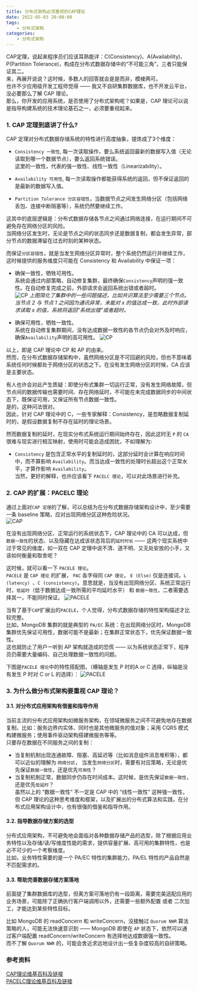 ```yaml
---
title: 分布式架构必须重视的CAP理论  
date: 2022-05-03 20:00:00  
tags: 
    - 分布式架构
categories: 
    - 分布式架构
---
```


CAP定理，说起来程序员们应该耳熟能详：C(Consistency)、A(Availability)、P(Partition Tolerance)，构成在分布式数据存储中的“不可能三角”，三者只能保证其二。  
来，再展开说说？这时候，多数人的回答就会是是而非，模棱两可。  
也许不少应用级开发工程师觉得 —— 我又不自研集群数据库，也不开发云平台，没必要那么了解 CAP 理论。  
那么，你开发的应用系统，是否使用了分布式架构呢？如果是，CAP 理论可以说是指导构建系统的技术理论基石之一，必须要重视起来。
<!-- more -->

### 1. CAP 定理到底讲了什么?
CAP 定理对分布式数据存储系统的特性进行高度抽象，提炼成了3个维度：  

- `Consistency 一致性`, 每一次读取操作，要么系统返回最新的数据写入值（无论读取到哪一个数据节点），要么返回系统错误。  
这里的一致性，代表的强一致性、线性一致性（Linearizability）。

- `Availability 可用性`, 每一次读取操作都能获得系统的返回，但不保证返回的是最新的数据写入值。
  
- `Partition Tolerance 分区容错性`，当数据节点之间发生网络分区（包括网络丢包、连接中断阻塞等），系统仍然要继续工作。  

这其中的底层逻辑是：分布式数据存储各节点之间通过网络连接，在运行期间不可避免存在网络分区的风险。  
当网络分区发生时，无论是节点之间的状态同步还是数据复制，都会发生异常，部分节点的数据滞留在过去时刻的某种状态。  

而保证`分区容错性`，就是当发生网络分区异常时，整个系统仍然运行并继续工作，这时候提供的服务维度只可能在 Consistency 和 Availability 中保证一项：
  
- 确保一致性，牺牲可用性。  
    系统会通过内部策略，自动修复集群，最终确保`Consistency`声明的强一致性。在自动修复完成之前，外部请求会返回系统出错或者超时。  
    ![CP](./分布式架构必须重视的CAP理论/CAP_CP.png)
    _上图简化了集群中的一些问题描述，比如共识算法至少需要三个节点。_  
    _当节点 2 与 节点 1 之间因为通讯异常，未能对 x 的值达成一致，此时外部请求读取 x 的值，系统将返回“系统出错”或者超时。_  

- 确保可用性，牺牲一致性。  
    系统在自动修复集群期间，没有达成数据一致性的各节点仍会对外及时响应，确保`Availability`声明的高可用性。
	 ![CP](./分布式架构必须重视的CAP理论/CAP_AP.png)

以上，即是 CAP 理论中 CP 和 AP 的由来。  
然而，在分布式数据存储架构中，虽然网络分区是不可回避的风险，但也不意味着系统任何时候都处于网络分区的状态之下。在没有发生网络分区的时候，CA 应该是主要状态。 

有人也许会对此产生质疑：即使分布式集群一切运行正常，没有发生网络故障，但节点间的数据传输也需要时间、存在网络延时，不可能在未完成数据同步的中间状态下，既保证可用，又保证所有节点数据一致性。  
是的，这种问法很对。  
因此，针对 CAP 理论中的 C，一些专家解释：Consistency，是忽略数据复制延时的，是假设数据复制不存在延时的理论场景。  

然而数据复制的延时，在现实分布式系统运行期间始终存在，因此这时无 `P` 的 `CA` 很难与现实进行相互映射，使用时可能会造成困扰，不如理解为:  

* `Consistency` 是包含正常水平的复制延时的，这部分延时会计算在响应时间中，而不算影响 `Availability`。而当达成一致性的处理时长超出这个正常水平，才算作影响 `Availability`。  
当然，更好的解释，也许应该看下 `PACELC 理论`，可以对此场景进行补充。

### 2. CAP 的扩展：PACELC 理论

通过上面对`CAP 定理`的了解，可以总结为在分布式数据存储架构设计中，至少需要一条 baseline 策略，应对出现网络分区这种危险状况。  
![CAP](./分布式架构必须重视的CAP理论/CAP.png)

在没有出现网络分区、正常运行的系统状态下，CAP 理论中的 CA 可以达成，但`数据一致性`的状态、以及隐藏在达成该状态背后的`延时时长` —— 这两个现实系统中过于常见的维度，如一双在 CAP 定理中说不清、道不明、又无处安放的小手，又该如何衡量和取舍呢？

这时候，就可以看一下 `PACELE 理论`。  
`PACELE` 是 `CAP 理论` 的扩展， `PAC` 各字母同 `CAP 理论`， `E (Else)` 仅是连接词，`L (latency) `、`C (consistency)`。意思就是，当没有出现网络分区、系统正常运行时，`低延时`（低于数据达成一致所需的平均延时水平） 和 `数据一致性`，二者需要选择其一，不能同时保证。
![PACELE](./分布式架构必须重视的CAP理论/PACELE.png)

当有了基于`CAP`扩展出的`PACELE`，个人觉得，分布式数据存储的特性架构描述才比较完整。  
比如，MongoDB 集群的就是典型的 `PA/EC` 系统：在出现网络分区时，MongoDB 集群优先保证可用性，数据可能不是最新；在集群正常状态下，优先保证数据一致性。  
这也就防止了用户一听到 AP 架构就造成的恐慌 —— 以为系统状态正常下，程序员仍需要大量编码、自己处理数据一致性的问题。

下图是`PACELE 理论`中的特性搭配图，（横轴是发生 P 时的A or C 选择，纵轴是没有发生 P 时对 C or L 的选择）：
![PACELE](./分布式架构必须重视的CAP理论/PACELE_2.png)

### 3. 为什么做分布式架构要重视 CAP 理论？

#### 3.1. 对分布式应用架构有借鉴和指导作用  
当前主流的分布式应用架构如微服务架构，在领域微服务之间不可避免地存在数据复制，比如：服务边界内实体、同时也是其他微服务的值对象；采用 CQRS 模式构建微服务；使用事件驱动架构搭建微服务等等。  
只要存在数据在不同服务之间的复制：

- 当复制机制出现连通故障、阻塞、高延迟等（比如消息组件消息堆积等），都可以近似的理解为 `网络分区`， 当发生`网络分区`时，需要有对应策略，无论是优先保证`数据一致性`，还是优先`可用性`？
- 当复制机制正常，数据同步仍存在时间成本。这时候，是优先保证`数据一致性`，还是优先`低延时`？  
虽然以上的 “数据一致性” 不一定是 CAP 中的 “线性一致性” 这种强一致性，但 CAP 理论的这种思考维度和框架，以及扩展出的分布式算法和实践，在分布式应用架构设计中，也有很强的借鉴和指导作用。

#### 3.2. 指导数据存储方案的选型  
分布式应用架构，不可避免地会面临对各种数据存储产品的选型，除了根据应用业务特性以及存储/读/写维度性能的需求，提供容量扩展、高可用的集群特性，也是必不可少的一个考察维度。  
比如，业务特性需要的是一个 PA/EC 特性的集群能力，PA/EL 特性的产品自然是不匹配需求的。  

#### 3.3. 帮助完善数据存储方案落地
前面提了集群数据库的选型，但离方案可落地仍有一段距离，需要完美适配应用的业务场景，可能除了正确执行客户端调用以外，还需要一些额外配置 或者 二次加工，才能达到某些特性目标。  

比如 MongoDB 的 readConcern 和 writeConcern，没接触过 `Quorum NWR` 算法策略的人，可能无法快速意识到 —— MongoDB 即使在 `AP` 状态下，依然可以通过客户端配置 readConcern/writeConcern 有选择地达成数据强一致性。  
而不了解 `Quorum NWR` 的，可能会舍近求远地设计出一些复杂度较高的自研策略。

### 参考资料
[CAP理论维基百科及链接](https://en.wikipedia.org/wiki/CAP_theorem)  
[PACELC理论维基百科及链接](https://en.wikipedia.org/wiki/PACELC_theorem)  